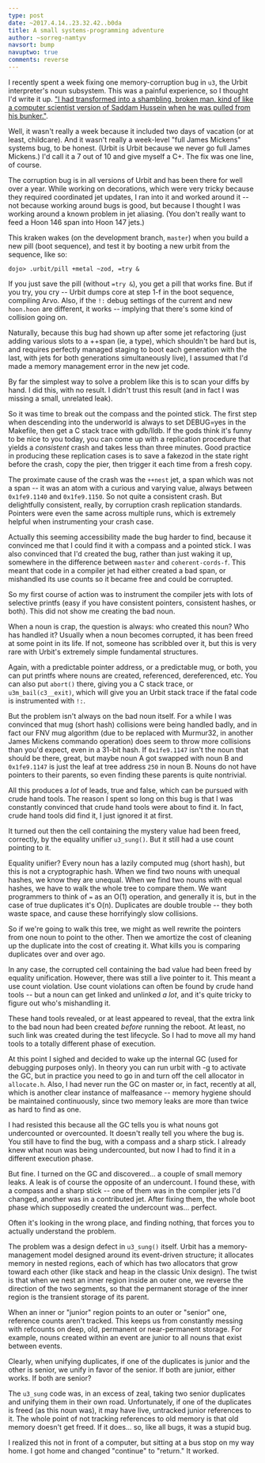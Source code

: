 ```yaml
---
type: post
date: ~2017.4.14..23.32.42..b0da
title: A small systems-programming adventure
author: ~sorreg-namtyv
navsort: bump
navuptwo: true
comments: reverse
---
```


I recently spent a week fixing one memory-corruption bug in `u3`, the Urbit interpreter's noun subsystem.  This was a painful experience, so I thought I'd write it up.  ["I had transformed into a shambling, broken man, kind of like a computer scientist version of Saddam Hussein when he was pulled from his bunker."](https://www.usenix.org/system/files/1311_05-08_mickens.pdf).

Well, it wasn't really a week because it included two days of vacation (or at least, childcare).  And it wasn't really a week-level "full James Mickens" systems bug, to be honest.  (Urbit is Urbit because we never go full James Mickens.)  I'd call it a 7 out of 10 and give myself a C+.  The fix was one line, of course.

The corruption bug is in all versions of Urbit and has been there for well over a year.  While working on decorations, which were very tricky because they required coordinated jet updates, I ran into it and worked around it -- not because working around bugs is good, but because I thought I was working around a known problem in jet aliasing.  (You don't really want to feed a Hoon 146 span into Hoon 147 jets.)

This kraken wakes (on the development branch, `master`) when you build a new pill (boot sequence), and test it by booting a new urbit from the sequence, like so:
```
dojo> .urbit/pill +metal ~zod, =try &
```
If you just save the pill (without `=try &`), you get a pill that works fine.  But if you try, you cry -- Urbit dumps core at step 1-f in the boot sequence, compiling Arvo.  Also, if the `!:` debug settings of the current and new `hoon.hoon` are different, it works -- implying that there's some kind of collision going on.

Naturally, because this bug had shown up after some jet refactoring (just adding various slots to a ++span (ie, a type), which shouldn't be hard but is, and requires perfectly managed staging to boot each generation with the last, with jets for both generations simultaneously live), I assumed that I'd made a memory management error in the new jet code.  

By far the simplest way to solve a problem like this is to scan your diffs by hand.  I did this, with no result.  I didn't trust this result (and in fact I was missing a small, unrelated leak).

So it was time to break out the compass and the pointed stick.  The first step when descending into the underworld is always to set DEBUG=yes in the Makefile, then get a C stack trace with gdb/lldb.  If the gods think it's funny to be nice to you today, you can come up with a replication procedure that yields a *consistent* crash and takes less than three minutes.  Good practice in producing these replication cases is to save a fakezod in the state right before the crash, copy the pier, then trigger it each time from a fresh copy.

The proximate cause of the crash was the `++nest` jet, a span which was not a span -- it was an atom with a curious and varying value, always between `0x1fe9.1140` and `0x1fe9.1150`.  So not quite a consistent crash. But delightfully consistent, really, by corruption crash replication standards.  Pointers were even the same across multiple runs, which is extremely helpful when instrumenting your crash case.

Actually this seeming accessibility made the bug harder to find, because it convinced me that I could find it with a compass and a pointed stick.  I was also convinced that I'd created the bug, rather than just waking it up, somewhere in the difference between `master` and `coherent-cords-f`.  This meant that code in a compiler jet had either created a bad span, or mishandled its use counts so it became free and could be corrupted.

So my first course of action was to instrument the compiler jets with lots of selective printfs (easy if you have consistent pointers, consistent hashes, or both).  This did not show me creating the bad noun.

When a noun is crap, the question is always: who created this noun?  Who has handled it?  Usually when a noun becomes corrupted, it has been freed at some point in its life.  If not, someone has scribbled over it, but this is very rare with Urbit's extremely simple fundamental structures.  

Again, with a predictable pointer address, or a predictable mug, or both, you can put printfs where nouns are created, referenced, dereferenced, etc.  You can also put `abort()` there, giving you a C stack trace, or `u3m_bail(c3__exit)`, which will give you an Urbit stack trace if the fatal code is instrumented with `!:`.

But the problem isn't always on the bad noun itself.  For a while I was convinced that mug (short hash) collisions were being handled badly, and in fact our FNV mug algorithm (due to be replaced with Murmur32, in another James Mickens commando operation) does seem to throw more collisions than you'd expect, even in a 31-bit hash.  If `0x1fe9.1147` isn't the noun that should be there, great, but maybe noun A got swapped with noun B and `0x1fe9.1147` is just the leaf at tree address `250` in noun B.   Nouns do not have pointers to their parents, so even finding these parents is quite nontrivial.

All this produces a *lot* of leads, true and false, which can be pursued with crude hand tools.  The reason I spent so long on this bug is that I was constantly convinced that crude hand tools were about to find it.  In fact, crude hand tools did find it, I just ignored it at first.

It turned out then the cell containing the mystery value had been freed, correctly, by the equality unifier `u3_sung()`.  But it still had a use count pointing to it.  

Equality unifier?  Every noun has a lazily computed mug (short hash), but this is not a cryptographic hash.  When we find two nouns with unequal hashes, we know they are unequal.  When we find two nouns with equal hashes, we have to walk the whole tree to compare them.  We want programmers to think of `=` as an O(1) operation, and generally it is, but in the case of true duplicates it's O(n).  Duplicates are double trouble -- they both waste space, and cause these horrifyingly slow collisions.

So if we're going to walk this tree, we might as well rewrite the pointers from one noun to point to the other.  Then we amortize the cost of cleaning up the duplicate into the cost of creating it.  What kills you is comparing duplicates over and over ago.

In any case, the corrupted cell containing the bad value had been freed by equality unification.  However, there was still a live pointer to it.  This meant a use count violation.  Use count violations can often be found by crude hand tools -- but a noun can get linked and unlinked *a lot*, and it's quite tricky to figure out who's mishandling it.

These hand tools revealed, or at least appeared to reveal, that the extra link to the bad noun had been created *before* running the reboot.  At least, no such link was created during the test lifecycle.  So I had to move all my hand tools to a totally different phase of execution.

At this point I sighed and decided to wake up the internal GC (used for debugging purposes only).  In theory you can run urbit with -g to activate the GC, but in practice you need to go in and turn off the cell allocator in `allocate.h`.  Also, I had never run the GC on master or, in fact, recently at all, which is another clear instance of malfeasance -- memory hygiene should be maintained continuously, since two memory leaks are more than twice as hard to find as one.

I had resisted this because all the GC tells you is what nouns got undercounted or overcounted.  It doesn't really tell you where the bug is.  You still have to find the bug, with a compass and a sharp stick.  I already knew what noun was being undercounted, but now I had to find it in a different execution phase.

But fine.  I turned on the GC and discovered... a couple of small memory leaks.  A leak is of course the opposite of an undercount.  I found these, with a compass and a sharp stick -- one of them was in the compiler jets I'd changed, another was in a contributed jet.  After fixing them, the whole boot phase which supposedly created the undercount was... perfect.

Often it's looking in the wrong place, and finding nothing, that forces you to actually understand the problem.

The problem was a design defect in `u3_sung()` itself.  Urbit has a memory-management model designed around its event-driven structure; it allocates memory in nested regions, each of which has two allocators that grow toward each other (like stack and heap in the classic Unix design).  The twist is that when we nest an inner region inside an outer one, we reverse the direction of the two segments, so that the permanent storage of the inner region is the transient storage of its parent.

When an inner or "junior" region points to an outer or "senior" one, reference counts aren't tracked.  This keeps us from constantly messing with refcounts on deep, old, permanent or near-permanent storage.  For example, nouns created within an event are junior to all nouns that exist between events.

Clearly, when unifying duplicates, if one of the duplicates is junior and the other is senior, we unify in favor of the senior.  If both are junior, either works.  If both are senior?

The `u3_sung` code was, in an excess of zeal, taking two senior duplicates and unifying them in their own road.  Unfortunately, if one of the duplicates is freed (as this noun was), it may have live, untracked junior references to it.  The whole point of not tracking references to old memory is that old memory doesn't get freed.  If it does... so, like all bugs, it was a stupid bug.

I realized this not in front of a computer, but sitting at a bus stop on my way home.  I got home and changed "continue" to "return."  It worked.